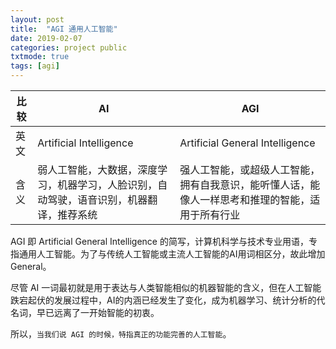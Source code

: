 ```yaml
---
layout: post
title:  "AGI 通用人工智能"
date: 2019-02-07
categories: project public
txtmode: true
tags: [agi]
---
```


| 比较 | AI | AGI |
|---|---|---|
|英文|Artificial Intelligence|Artificial General Intelligence|
|含义|弱人工智能，大数据，深度学习，机器学习，人脸识别，自动驾驶，语音识别，机器翻译，推荐系统|强人工智能，或超级人工智能，拥有自我意识，能听懂人话，能像人一样思考和推理的智能，适用于所有行业|

AGI 即 Artificial General Intelligence 的简写，计算机科学与技术专业用语，专指通用人工智能。为了与传统人工智能或主流人工智能的AI用词相区分，故此增加 General。

尽管 AI 一词最初就是用于表达与人类智能相似的机器智能的含义，但在人工智能跌宕起伏的发展过程中，AI的内涵已经发生了变化，成为机器学习、统计分析的代名词，早已远离了一开始智能的初衷。

所以，`当我们说 AGI 的时候，特指真正的功能完善的人工智能`。
